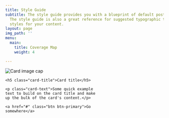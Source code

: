 ```yaml
---
title: Style Guide
subtitle: The style guide provides you with a blueprint of default post and page styles.
  The style guide is also a great reference for suggested typographic treatment and
  styles for your content.
layout: page
img_path: ''
menu:
  main:
    title: Coverage Map
    weight: 4

---
```

<div class="card" style="width: 18rem;">

  <img class="card-img-top" src="..." alt="Card image cap">

  <div class="card-body">

    <h5 class="card-title">Card title</h5>

    <p class="card-text">Some quick example text to build on the card title and make up the bulk of the card's content.</p>

    <a href="#" class="btn btn-primary">Go somewhere</a>

  </div>

</div>